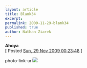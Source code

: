 ```yaml
---
layout: article
title: Blank34
excerpt: 
permalink: 2009-11-29-blank34
published: true
author: Nathan Ziarek
---
```


**Ahoya**  
\[ Posted [Sun, 29 Nov 2009 00:23:48][0] \]

photo-link-url![](http://25.media.tumblr.com/tumblr_ktuxriWrw41qzyqcoo1_500.jpg)


[0]: http://nathanziarek.tumblr.com/post/261715081